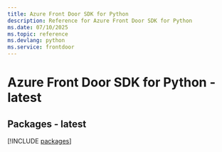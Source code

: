 ```yaml
---
title: Azure Front Door SDK for Python
description: Reference for Azure Front Door SDK for Python
ms.date: 07/10/2025
ms.topic: reference
ms.devlang: python
ms.service: frontdoor
---
```

# Azure Front Door SDK for Python - latest
## Packages - latest
[!INCLUDE [packages](front-door-index.md)]
